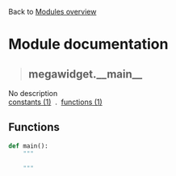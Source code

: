 Back to [Modules overview](https://github.com/pyrustic/megawidget/blob/master/docs/modules/README.md)
  
# Module documentation
>## megawidget.\_\_main\_\_
No description
<br>
[constants (1)](https://github.com/pyrustic/megawidget/blob/master/docs/modules/content/megawidget.__main__/constants.md) &nbsp;.&nbsp; [functions (1)](https://github.com/pyrustic/megawidget/blob/master/docs/modules/content/megawidget.__main__/functions.md)


## Functions
```python
def main():
    """
    
    """

```

